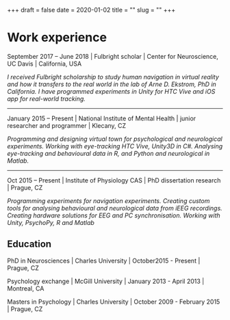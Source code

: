 +++ 
draft = false
date = 2020-01-02
title = ""
slug = "" 
+++

# Work experience
September 2017 – June 2018 | Fulbright scholar | Center for Neuroscience, UC Davis | California, USA

*I received Fulbright scholarship to study human navigation in virtual reality  and how it transfers to the real world in the lab of Arne D. Ekstrom, PhD in California. I have programmed experiments in Unity for HTC Vive and iOS app for real-world tracking.*

---

January 2015 – Present | National Institute of Mental Health | junior researcher and programmer | Klecany, CZ

*Programming and designing virtual town for psychological and neurological experiments. Working with eye-tracking HTC Vive, Unity3D in C#. Analysing eye-tracking and behavioural data in R, and Python and neurological in Matlab.*

---

Oct 2015 – Present | Institute of Physiology CAS | PhD dissertation research | Prague, CZ

*Programming experiments for navigation experiments. Creating custom tools for analysing behavioural and neurological data from iEEG recordings. Creating hardware solutions for EEG and PC synchronisation. Working with Unity, PsychoPy, R and Matlab*

## Education

PhD in Neurosciences | Charles University | October2015 - Present | Prague, CZ

Psychology exchange | McGill University | January 2013 - April 2013 | Montreal, CA

Masters in Psychology | Charles University | October 2009 - February 2015 | Prague, CZ